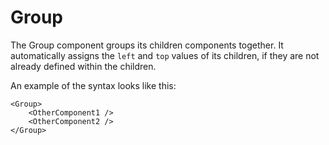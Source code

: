 # Group

The Group component groups its children components together. It automatically assigns the `left` and `top` values of its children, if they are not already defined within the children.

An example of the syntax looks like this:
```tsx
<Group>
    <OtherComponent1 />
    <OtherComponent2 />
</Group>
```